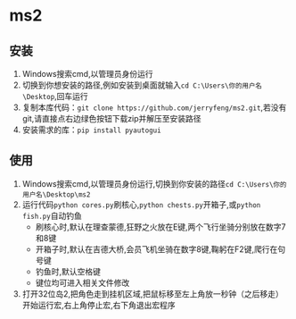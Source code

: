 # ms2

## 安装
1. Windows搜索cmd,以管理员身份运行
2. 切换到你想安装的路径,例如安装到桌面就输入`cd C:\Users\你的用户名\Desktop`,回车运行
3. 复制本库代码：`git clone https://github.com/jerryfeng/ms2.git`,若没有git,请直接点右边绿色按钮下载zip并解压至安装路径
5. 安装需求的库：`pip install pyautogui`

## 使用
1. Windows搜索cmd,以管理员身份运行,切换到你安装的路径`cd C:\Users\你的用户名\Desktop\ms2`
2. 运行代码`python cores.py`刷核心,`python chests.py`开箱子,或`python fish.py`自动钓鱼
    * 刷核心时,默认在理查蒙德,狂野之火放在E键,两个飞行坐骑分别放在数字7和8键
    * 开箱子时,默认在吉德大桥,会员飞机坐骑在数字8键,鞠躬在F2键,爬行在句号键
    * 钓鱼时,默认空格键
    * 键位均可进入相关文件修改
3. 打开32位岛2,把角色走到挂机区域,把鼠标移至左上角放一秒钟（之后移走）开始运行宏,右上角停止宏,右下角退出宏程序
